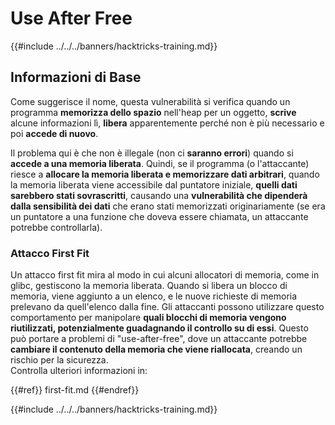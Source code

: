 # Use After Free

{{#include ../../../banners/hacktricks-training.md}}

## Informazioni di Base

Come suggerisce il nome, questa vulnerabilità si verifica quando un programma **memorizza dello spazio** nell'heap per un oggetto, **scrive** alcune informazioni lì, **libera** apparentemente perché non è più necessario e poi **accede di nuovo**.

Il problema qui è che non è illegale (non ci **saranno errori**) quando si **accede a una memoria liberata**. Quindi, se il programma (o l'attaccante) riesce a **allocare la memoria liberata e memorizzare dati arbitrari**, quando la memoria liberata viene accessibile dal puntatore iniziale, **quelli dati sarebbero stati sovrascritti**, causando una **vulnerabilità che dipenderà dalla sensibilità dei dati** che erano stati memorizzati originariamente (se era un puntatore a una funzione che doveva essere chiamata, un attaccante potrebbe controllarla).

### Attacco First Fit

Un attacco first fit mira al modo in cui alcuni allocatori di memoria, come in glibc, gestiscono la memoria liberata. Quando si libera un blocco di memoria, viene aggiunto a un elenco, e le nuove richieste di memoria prelevano da quell'elenco dalla fine. Gli attaccanti possono utilizzare questo comportamento per manipolare **quali blocchi di memoria vengono riutilizzati, potenzialmente guadagnando il controllo su di essi**. Questo può portare a problemi di "use-after-free", dove un attaccante potrebbe **cambiare il contenuto della memoria che viene riallocata**, creando un rischio per la sicurezza.\
Controlla ulteriori informazioni in:

{{#ref}}
first-fit.md
{{#endref}}

{{#include ../../../banners/hacktricks-training.md}}
